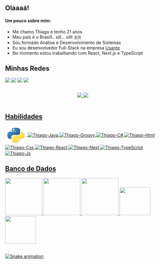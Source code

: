 
<div>
  <h2>Olaaaá!</h2>
  <h4>Um pouco sobre mim: </h4>
  
  - Me chamo Thiago e tenho 21 anos
  - Meu país é o Brasill.. sill... silll 🇧🇷
  - Sou formado Análise e Desenvolvimento de Sistemas
  - Eu sou desenvolvedor Full-Stack na empresa [Usante](https://www.usante.com/) 
  - No momento estou trabalhando com React, Next.js e TypeScript
</div>



<div>
  <h2>Minhas Redes</h2>
  <a href="https://github.com/ThiMonteiro" target="_blank"><img src="https://img.shields.io/badge/GitHub-100000?style=for-the-badge&logo=github&logoColor=white" target="_blank"></a>
  <a href="https://www.linkedin.com/in/thiago-monteiro-7286b2226" target="_blank"><img src="https://img.shields.io/badge/-LinkedIn-%230077B5?style=for-the-badge&logo=linkedin&logoColor=white" target="_blank"></a>
  <a href="https://instagram.com/thiagoomoonteiroo" target="_blank"><img src="https://img.shields.io/badge/-Instagram-%23E4405F?style=for-the-badge&logo=instagram&logoColor=white" target="_blank"></a>
  <a href = "mailto:thiago.gsenior@gmail.com"><img src="https://img.shields.io/badge/-Gmail-%23333?style=for-the-badge&logo=gmail&logoColor=white" target="_blank"></a>
  
</div>

##

<div align="center">
  <a href="https://github.com/ThiMonteiro">
  <img height="180em" src="https://github-readme-stats.vercel.app/api?username=ThiMonteiro&show_icons=true&theme=darcka&include_all_commits=true&count_private=true"/>
  <img height="180em" src="https://github-readme-stats.vercel.app/api/top-langs/?username=ThiMonteiro&layout=compact&langs_count=7&theme=darck"/>
  
</div>
  
  
<div style="display: inline_block"><br>
  <h2>Habilidades</h2>
  <img align="center" alt="Thiago-Python" height="60" width="70" src="https://raw.githubusercontent.com/devicons/devicon/master/icons/python/python-original.svg">
  <img align="center" alt="Thiago-Java" height="60" width="70" src="https://cdn.jsdelivr.net/gh/devicons/devicon/icons/java/java-original-wordmark.svg">
  <img align="center" alt="Thiago-Groovy" height="60" width="70" src="https://cdn.jsdelivr.net/gh/devicons/devicon/icons/groovy/groovy-original.svg">
  <img align="center" alt="Thiago-C#" height="60" width="70" src="https://cdn.jsdelivr.net/gh/devicons/devicon/icons/csharp/csharp-original.svg">
  <img align="center" alt="Thiago-Html" height="60" width="70" src="https://cdn.jsdelivr.net/gh/devicons/devicon/icons/html5/html5-original-wordmark.svg" />
  <img align="center" alt="Thiago-Css" height="60" width="70" src="https://cdn.jsdelivr.net/gh/devicons/devicon/icons/css3/css3-original-wordmark.svg" />
  <img align="center" alt="Thiago-React" height="60" width="70" src="https://cdn.jsdelivr.net/gh/devicons/devicon@latest/icons/react/react-original.svg" />
  <img align="center" alt="Thiago-Next" height="60" width="70" src="https://cdn.jsdelivr.net/gh/devicons/devicon@latest/icons/nextjs/nextjs-original.svg" />
  <img align="center" alt="Thiago-TypeScript" height="60" width="70" src="https://cdn.jsdelivr.net/gh/devicons/devicon@latest/icons/typescript/typescript-original.svg" />
  <img align="center" alt="Thiago-Js" height="60" width="70" src="https://cdn.jsdelivr.net/gh/devicons/devicon/icons/javascript/javascript-original.svg" />

</div>


<div>
  <h2>Banco de Dados</h2>
  
  <!--<img src="https://github.com/ThiMonteiro/ThiMonteiro/assets/96743366/d9b7c314-7f38-4cd7-95ce-0f11136b4124" height="120" width="120">-->
  <!--<img src="https://github.com/ThiMonteiro/ThiMonteiro/assets/96743366/607d2bb8-ac15-4714-b4a4-26892417f301" height="120" width="120">-->
  <img src="https://cdn.jsdelivr.net/gh/devicons/devicon@latest/icons/microsoftsqlserver/microsoftsqlserver-original-wordmark.svg" height="120" width="120">
  <img src="https://cdn.jsdelivr.net/gh/devicons/devicon@latest/icons/sqlalchemy/sqlalchemy-original-wordmark.svg" height="120" width="120">
  <img src="https://cdn.jsdelivr.net/gh/devicons/devicon@latest/icons/oracle/oracle-original.svg" height="120" width="120">
  <img src="https://cdn.jsdelivr.net/gh/devicons/devicon@latest/icons/sqlite/sqlite-original.svg" height="90" width="100">
  <img src="https://cdn.jsdelivr.net/gh/devicons/devicon@latest/icons/postgresql/postgresql-original.svg" height="90" width="100">
  
  
  
  
  
   
          

</div>

##
  
<div> 

  ![Snake animation](https://github.com/ThiMonteiro/ThiMonteiro/blob/output/github-contribution-grid-snake.svg)
 
</div>
